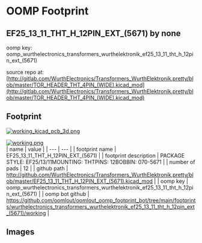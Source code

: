 # OOMP Footprint  
## EF25_13_11_THT_H_12PIN_EXT_(5671)  by none  
  
oomp key: oomp_wurthelectronics_transformers_wurthelektronik_ef25_13_11_tht_h_12pin_ext_(5671)  
  
source repo at: [http://gitlab.com/WurthElectronics/Transformers_WurthElektronik.pretty/blob/master/TOR_HEADER_THT_4PIN_(WIDE).kicad_mod](http://gitlab.com/WurthElectronics/Transformers_WurthElektronik.pretty/blob/master/TOR_HEADER_THT_4PIN_(WIDE).kicad_mod)  
## Footprint  
  
[![working_kicad_pcb_3d.png](working_kicad_pcb_3d_600.png)](working_kicad_pcb_3d.png)  
  
[![working.png](working_600.png)](working.png)  
| name | value | 
| --- | --- | 
| footprint name | EF25_13_11_THT_H_12PIN_EXT_(5671) | 
| footprint description | PACKAGE STYLE: EF25/13/11MOUNTING: THTPINS: 12BOBBIN: 070-5671 | 
| number of pads | 12 | 
| github path | http://github.com/WurthElectronics/Transformers_WurthElektronik.pretty/blob/master/EF25_13_11_THT_H_12PIN_EXT_(5671).kicad_mod | 
| oomp key | oomp_wurthelectronics_transformers_wurthelektronik_ef25_13_11_tht_h_12pin_ext_(5671) | 
| oomp bot github | https://github.com/oomlout/oomlout_oomp_footprint_bot/tree/main/footprints/wurthelectronics_transformers_wurthelektronik_ef25_13_11_tht_h_12pin_ext_(5671)/working | 
## Images  
